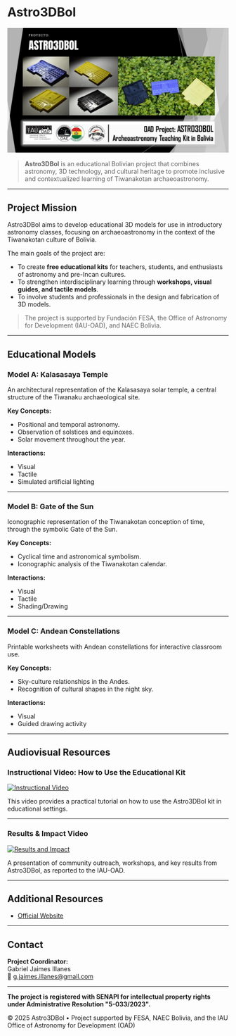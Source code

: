 # Astro3DBol

![Astro3DBol Banner](content/im/astro3dbol.jpg)

> **Astro3DBol** is an educational Bolivian project that combines astronomy, 3D technology, and cultural heritage to promote inclusive and contextualized learning of Tiwanakotan archaeoastronomy.

---

## Project Mission

Astro3DBol aims to develop educational 3D models for use in introductory astronomy classes, focusing on archaeoastronomy in the context of the Tiwanakotan culture of Bolivia.

The main goals of the project are:

- To create **free educational kits** for teachers, students, and enthusiasts of astronomy and pre-Incan cultures.
- To strengthen interdisciplinary learning through **workshops, visual guides, and tactile models**.
- To involve students and professionals in the design and fabrication of 3D models.

> The project is supported by Fundación FESA, the Office of Astronomy for Development (IAU-OAD), and NAEC Bolivia.

---

## Educational Models

### Model A: Kalasasaya Temple

An architectural representation of the Kalasasaya solar temple, a central structure of the Tiwanaku archaeological site.

**Key Concepts:**

- Positional and temporal astronomy.
- Observation of solstices and equinoxes.
- Solar movement throughout the year.

**Interactions:**

- Visual
- Tactile
- Simulated artificial lighting

---

### Model B: Gate of the Sun

Iconographic representation of the Tiwanakotan conception of time, through the symbolic Gate of the Sun.

**Key Concepts:**

- Cyclical time and astronomical symbolism.
- Iconographic analysis of the Tiwanakotan calendar.

**Interactions:**

- Visual
- Tactile
- Shading/Drawing

---

### Model C: Andean Constellations

Printable worksheets with Andean constellations for interactive classroom use.

**Key Concepts:**

- Sky-culture relationships in the Andes.
- Recognition of cultural shapes in the night sky.

**Interactions:**

- Visual
- Guided drawing activity

---

## Audiovisual Resources

### Instructional Video: How to Use the Educational Kit

[![Instructional Video](https://img.youtube.com/vi/59tgu2Gmul8/0.jpg)](https://youtu.be/59tgu2Gmul8)

This video provides a practical tutorial on how to use the Astro3DBol kit in educational settings.

---

### Results & Impact Video

[![Results and Impact](https://img.youtube.com/vi/xXCl2LJi2eg/0.jpg)](https://youtu.be/xXCl2LJi2eg)

A presentation of community outreach, workshops, and key results from Astro3DBol, as reported to the IAU-OAD.

---

## Additional Resources

- [Official Website](https://sites.google.com/view/astro3dbol)

---

## Contact

**Project Coordinator:**  
Gabriel Jaimes Illanes  
📧 [g.jaimes.illanes@gmail.com](mailto:g.jaimes.illanes@gmail.com)

---

**The project is registered with SENAPI for intellectual property rights under Administrative Resolution "5-033/2023".**

© 2025 Astro3DBol • Project supported by FESA, NAEC Bolivia, and the IAU Office of Astronomy for Development (OAD)
